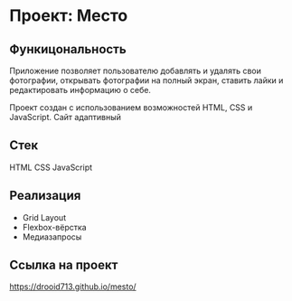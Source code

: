 # Проект: Место

## Функицональность

Приложение позволяет пользователю добавлять и удалять свои фотографии, открывать фотографии на полный экран, ставить лайки и редактировать информацию о себе.

Проект создан с использованием возможностей HTML, CSS и JavaScript. Сайт адаптивный

## Стек

HTML
CSS
JavaScript

## Реализация

- Grid Layout
- Flexbox-вёрстка
- Медиазапросы

## Ссылка на проект

https://drooid713.github.io/mesto/
